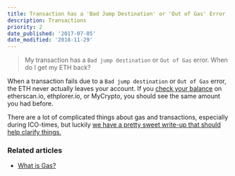 ```yaml
---
title: Transaction has a 'Bad Jump Destination' or 'Out of Gas' Error
description: Transactions
priority: 2
date_published: '2017-07-05'
date_modified: '2018-11-29'
---
```


> My transaction has a `Bad jump destination` or `Out of Gas` error. When do I get my ETH back?

When a transaction fails due to a `Bad jump destination` or `Out of Gas` error, the ETH never actually leaves your account. If you [check your balance](https://support.mycrypto.com/getting-started/checking-balance-of-my-account.html) on etherscan.io, ethplorer.io, or MyCrypto, you should see the same amount you had before.

There are a lot of complicated things about gas and transactions, especially during ICO-times, but luckily [we have a pretty sweet write-up that should help clarify things.](https://support.mycrypto.com/gas/what-is-gas-ethereum.html)

### Related articles

* [What is Gas?](/general-knowledge/ethereum-blockchain/what-is-gas)
